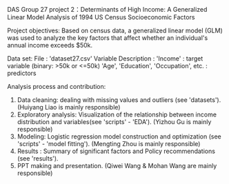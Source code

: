 DAS Group 27 project 2：Determinants of High Income: A Generalized Linear Model Analysis of 1994 US Census Socioeconomic Factors

Project objectives:
Based on census data, a generalized linear model (GLM) was used to analyze the key factors that affect whether an individual's annual income exceeds $50k.

Data set:
File : 'dataset27.csv'
Variable Description :
'Income' : target variable (binary: >50k or <=50k)
'Age', 'Education', 'Occupation', etc. : predictors

Analysis process and contribution:
1. Data cleaning: dealing with missing values and outliers (see 'datasets'). (Huiyang Liao is mainly responsible)
2. Exploratory analysis: Visualization of the relationship between income distribution and variables(see 'scripts' - 'EDA'). (Yizhou Gu is mainly responsible)
3. Modeling: Logistic regression model construction and optimization (see 'scripts' - 'model fitting'). (Mengting Zhou is mainly responsible)
4. Results  : Summary of significant factors and Policy recommendations (see 'results').
5. PPT making and presentation. (Qiwei Wang & Mohan Wang are mainly responsible)
